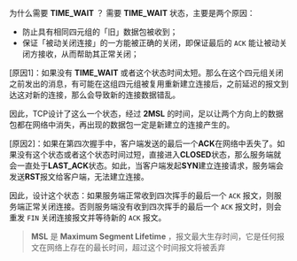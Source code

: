 为什么需要 **TIME_WAIT** ？
需要 **TIME_WAIT** 状态，主要是两个原因：

- 防止具有相同四元组的「旧」数据包被收到；
- 保证「被动关闭连接」的一方能被正确的关闭，即保证最后的 `ACK` 能让被动关闭方接收，从而帮助其正常关闭；

[原因1]：如果没有 **TIME_WAIT** 或者这个状态时间太短。那么在这个四元组关闭之前发出的消息，有可能在这组四元组被复用重新建立连接后，之前延迟的报文到达这对新的连接，那么会导致新的连接数据错乱。

因此，TCP设计了这么一个状态，经过 **2MSL** 的时间，足以让两个方向上的数据包都在网络中消失，再出现的数据包一定是新建立的连接产生的。

[原因2]：如果在第四次握手中，客户端发送的最后一个**ACK**在网络中丢失了。如果没有这个状态或者这个状态时间过短，直接进入**CLOSED**状态，那么服务端就会一直处于**LAST_ACK**状态。如此，当客户端发起**SYN**建立连接请求，服务端会发送**RST**报文给客户端，无法建立连接。

因此，设计这个状态：如果服务端正常收到四次挥手的最后一个 `ACK` 报文，则服务端正常关闭连接。否则服务端没有收到四次挥手的最后一个 `ACK` 报文时，则会重发 `FIN` 关闭连接报文并等待新的 `ACK` 报文。

> **MSL** 是 **Maximum Segment Lifetime** ，报文最大生存时间，它是任何报文在网络上存在的最长时间，超过这个时间报文将被丢弃